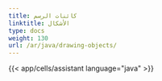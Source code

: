```yaml
---
title: كائنات الرسم
linktitle: الأشكال
type: docs
weight: 130
url: /ar/java/drawing-objects/
---
```




{{< app/cells/assistant language="java" >}}
